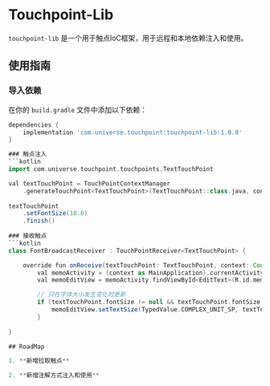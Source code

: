 # Touchpoint-Lib

`touchpoint-lib` 是一个用于触点IoC框架，用于远程和本地依赖注入和使用。

## 使用指南

### 导入依赖

在你的 `build.gradle` 文件中添加以下依赖：

```gradle
dependencies {
    implementation 'com.universe.touchpoint:touchpoint-lib:1.0.0'
}

### 触点注入
```kotlin
import com.universe.touchpoint.touchpoints.TextTouchPoint

val textTouchPoint = TouchPointContextManager
    .generateTouchPoint<TextTouchPoint>(TextTouchPoint::class.java, context)
            
textTouchPoint
    .setFontSize(10.0)
    .finish()
    
### 接收触点
```kotlin
class FontBroadcastReceiver : TouchPointReceiver<TextTouchPoint> {

    override fun onReceive(textTouchPoint: TextTouchPoint, context: Context) {
        val memoActivity = (context as MainApplication).currentActivity as MemoActivity
        val memoEditView = memoActivity.findViewById<EditText>(R.id.memo_text_view)

        // 只在字体大小发生变化时更新
        if (textTouchPoint.fontSize != null && textTouchPoint.fontSize != 1f) {
            memoEditView.setTextSize(TypedValue.COMPLEX_UNIT_SP, textTouchPoint.fontSize)
        }
        
}

## RoadMap

1. **新增拉取触点**

2. **新增注解方式注入和使用**